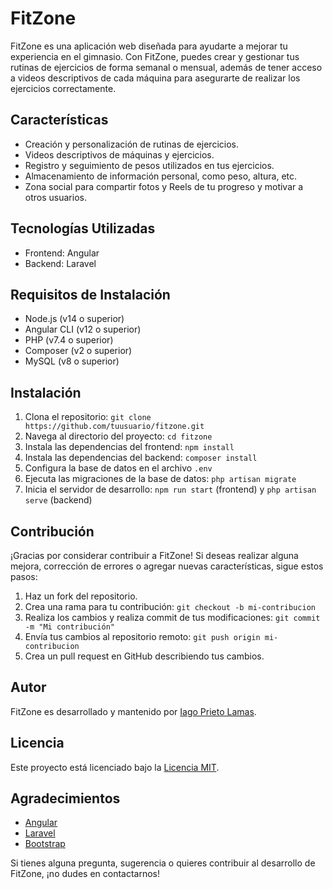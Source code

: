 # FitZone

FitZone es una aplicación web diseñada para ayudarte a mejorar tu experiencia en el gimnasio. Con FitZone, puedes crear y gestionar tus rutinas de ejercicios de forma semanal o mensual, además de tener acceso a videos descriptivos de cada máquina para asegurarte de realizar los ejercicios correctamente.

## Características

- Creación y personalización de rutinas de ejercicios.
- Videos descriptivos de máquinas y ejercicios.
- Registro y seguimiento de pesos utilizados en tus ejercicios.
- Almacenamiento de información personal, como peso, altura, etc.
- Zona social para compartir fotos y Reels de tu progreso y motivar a otros usuarios.

## Tecnologías Utilizadas

- Frontend: Angular
- Backend: Laravel

## Requisitos de Instalación

- Node.js (v14 o superior)
- Angular CLI (v12 o superior)
- PHP (v7.4 o superior)
- Composer (v2 o superior)
- MySQL (v8 o superior)

## Instalación

1. Clona el repositorio: `git clone https://github.com/tuusuario/fitzone.git`
2. Navega al directorio del proyecto: `cd fitzone`
3. Instala las dependencias del frontend: `npm install`
4. Instala las dependencias del backend: `composer install`
5. Configura la base de datos en el archivo `.env`
6. Ejecuta las migraciones de la base de datos: `php artisan migrate`
7. Inicia el servidor de desarrollo: `npm run start` (frontend) y `php artisan serve` (backend)

## Contribución

¡Gracias por considerar contribuir a FitZone! Si deseas realizar alguna mejora, corrección de errores o agregar nuevas características, sigue estos pasos:

1. Haz un fork del repositorio.
2. Crea una rama para tu contribución: `git checkout -b mi-contribucion`
3. Realiza los cambios y realiza commit de tus modificaciones: `git commit -m "Mi contribución"`
4. Envía tus cambios al repositorio remoto: `git push origin mi-contribucion`
5. Crea un pull request en GitHub describiendo tus cambios.

## Autor

FitZone es desarrollado y mantenido por [Iago Prieto Lamas](https://github.com/IagoPL).

## Licencia

Este proyecto está licenciado bajo la [Licencia MIT](LICENSE).

## Agradecimientos

- [Angular](https://angular.io)
- [Laravel](https://laravel.com)
- [Bootstrap](https://getbootstrap.com)

Si tienes alguna pregunta, sugerencia o quieres contribuir al desarrollo de FitZone, ¡no dudes en contactarnos!

